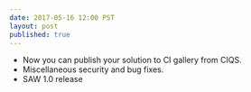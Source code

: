 ```yaml
--- 
date: 2017-05-16 12:00 PST
layout: post
published: true
---
```


- Now you can publish your solution to CI gallery from CIQS.
- Miscellaneous security and bug fixes.
- SAW 1.0 release
